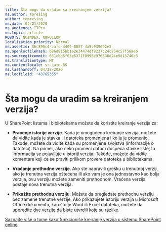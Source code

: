 ```yaml
---
title: Šta mogu da uradim sa kreiranjem verzija?
ms.author: toresing
author: tomresing
ms.date: 04/21/2020
ms.audience: ITPro
ms.topic: article
ROBOTS: NOINDEX, NOFOLLOW
localization_priority: Normal
ms.assetid: 36c890c4-cafc-4409-8887-4a5c039692e3
ms.openlocfilehash: b86d815bb1e2e34474df9237c24c254c57f56aeb
ms.sourcegitcommit: 631cbb5f03e5371f0995e976536d24e9d13746c3
ms.translationtype: MT
ms.contentlocale: sr-Latn-RS
ms.lasthandoff: 04/22/2020
ms.locfileid: "43765355"
---
```

# <a name="what-can-i-do-with-versioning"></a>Šta mogu da uradim sa kreiranjem verzija?

U SharePoint listama i bibliotekama možete da koristite kreiranje verzija za:
  
- **Praćenje istorije verzije**. Kada je omogućeno kreiranje verzija, možete da vidite kada je stavka ili datoteka promenjena i ko ju je promenio. Takođe, možete da vidite kada su promenjene svojstva (informacije o datoteci). Na primer, ako neko promeni datum dospeća stavke liste, ta informacija se pojavljuje u istoriji verzija. Takođe, možete da vidite komentare koji će se praviti prilikom provere datoteka u bibliotekama. 
    
- **Vraćanje prethodne verzije**. Ako ste napravili grešku u trenutnoj verziji, ako je trenutna verzija oštećena ili ako vam je ona jednostavno kao bolja verzija, ovu verziju možete zameniti prethodnom. Vraćena verzija postaje nova trenutna verzija. 
    
- **Prikažite prethodnu verziju**. Možete da pregledate prethodnu verziju bez zamene trenutne verzije. Ako prikazujete istoriju verzija u Microsoft Office dokumentu, kao što je Word ili Excel datoteka, možete da uporedite dve verzije da biste utvrdili koje su razlike. 
    
[Saznajte više o tome kako funkcioniše kreiranje verzija u sistemu SharePoint online](https://go.microsoft.com/fwlink/?linkid=875710)
  

